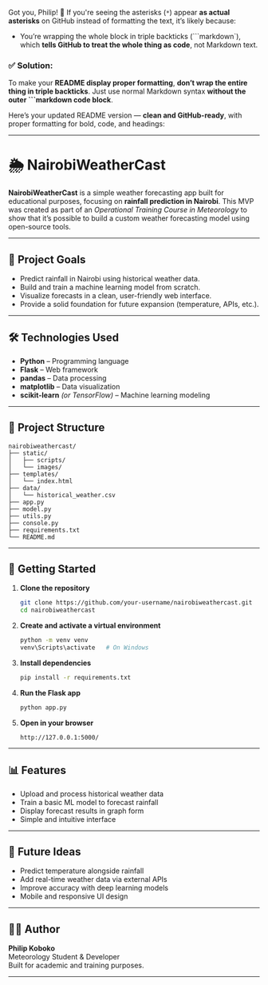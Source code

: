 Got you, Philip! 💯 If you're seeing the asterisks (`*`) appear **as actual asterisks** on GitHub instead of formatting the text, it’s likely because:

- You’re wrapping the whole block in triple backticks \(```markdown`\), which **tells GitHub to treat the whole thing as code**, not Markdown text.

### ✅ Solution:

To make your **README display proper formatting**, **don’t wrap the entire thing in triple backticks**. Just use normal Markdown syntax **without the outer ```markdown code block**.

Here’s your updated README version — **clean and GitHub-ready**, with proper formatting for bold, code, and headings:

---

# 🌦 NairobiWeatherCast

**NairobiWeatherCast** is a simple weather forecasting app built for educational purposes, focusing on **rainfall prediction in Nairobi**. This MVP was created as part of an *Operational Training Course in Meteorology* to show that it’s possible to build a custom weather forecasting model using open-source tools.

---

## 🎯 Project Goals

- Predict rainfall in Nairobi using historical weather data.  
- Build and train a machine learning model from scratch.  
- Visualize forecasts in a clean, user-friendly web interface.  
- Provide a solid foundation for future expansion (temperature, APIs, etc.).

---

## 🛠 Technologies Used

- **Python** – Programming language  
- **Flask** – Web framework  
- **pandas** – Data processing  
- **matplotlib** – Data visualization  
- **scikit-learn** *(or TensorFlow)* – Machine learning modeling  

---

## 📁 Project Structure

```
nairobiweathercast/
├── static/
│   ├── scripts/
│   └── images/
├── templates/
│   └── index.html
├── data/
│   └── historical_weather.csv
├── app.py
├── model.py
├── utils.py
├── console.py
├── requirements.txt
└── README.md
```

---

## 🚀 Getting Started

1. **Clone the repository**
   ```bash
   git clone https://github.com/your-username/nairobiweathercast.git
   cd nairobiweathercast
   ```

2. **Create and activate a virtual environment**
   ```bash
   python -m venv venv
   venv\Scripts\activate   # On Windows
   ```

3. **Install dependencies**
   ```bash
   pip install -r requirements.txt
   ```

4. **Run the Flask app**
   ```bash
   python app.py
   ```

5. **Open in your browser**
   ```
   http://127.0.0.1:5000/
   ```

---

## 📊 Features

- Upload and process historical weather data  
- Train a basic ML model to forecast rainfall  
- Display forecast results in graph form  
- Simple and intuitive interface  

---

## 🌱 Future Ideas

- Predict temperature alongside rainfall  
- Add real-time weather data via external APIs  
- Improve accuracy with deep learning models  
- Mobile and responsive UI design  

---

## 👨‍💻 Author

**Philip Koboko**  
Meteorology Student & Developer  
Built for academic and training purposes.

---